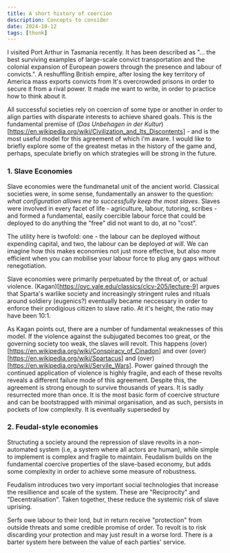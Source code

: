 ```yaml
---
title: A short history of coercion
description: Concepts to consider
date: 2024-10-12
tags: [thonk]
---
```


I visited Port Arthur in Tasmania recently. It has been described as "... the best surviving examples of large-scale convict transportation and the colonial expansion of European powers through the presence and labour of convicts.". A reshuffling British empire, after losing the key territory of America mass exports convicts from It's overcrowded prisons in order to secure it from a rival power. It made me want to write, in order to practice how to think about it.

All successful societies rely on coercion of some type or another in order to align parties with disparate interests to achieve shared goals. This is the fundamental premise of (_Das Unbehagen in der Kultur_)[https://en.wikipedia.org/wiki/Civilization_and_Its_Discontents] - and is the most useful model for this agreement of which i'm aware. I would like to briefly explore some of the greatest metas in the history of the game and, perhaps, speculate briefly on which strategies will be strong in the future.

### 1. Slave Economies
Slave economies were the fundmanetal unit of the ancient world. Classical societies were, in some sense, fundamentally an answer to the question: _what configuration allows me to successfully keep the most slaves_. Slaves were involved in every facet of life - agriculture, labour, tutoring, scribes - and formed a fundamental, easily coercible labour force that could be deployed to do anything the "free" did not want to do, at no "cost".

The utility here is twofold: one - the labour can be deployed without expending capital, and two, the labour can be deployed _at will_. We can imagine how this makes economies not just more effective, but also more efficient when you can mobilise your labour force to plug any gaps without renegotiation.

Slave economies were primarily perpetuated by the threat of, or actual violence. (Kagan)[https://oyc.yale.edu/classics/clcv-205/lecture-9] argues that Sparta's warlike society and increasingly stringent rules and rituals around soldiery (eugenics?) eventually became neccessary in order to enforce their prodigious citizen to slave ratio. At it's height, the ratio may have been 10:1. 

As Kagan points out, there are a number of fundamental weaknesses of this model. If the violence against the subjugated becomes too great, or the governing society too weak, the slaves will revolt. This happens (over)[https://en.wikipedia.org/wiki/Conspiracy_of_Cinadon] and over (over)[https://en.wikipedia.org/wiki/Spartacus] and (over)[https://en.wikipedia.org/wiki/Servile_Wars]. Power gained through the continued application of violence is highly fragile, and each of these revolts reveals a different failure mode of this agreement. Despite this, the agreement is strong enough to survive thousands of years. It is sadly resurrected more than once. It is the most basic form of coercive structure and can be bootstrapped with minimal organisation, and as such, persists in pockets of low complexity. It is eventually superseded by

### 2. Feudal-style economies
Structuting a society around the repression of slave revolts in a non-automated system (i.e, a system where all actors are human), while simple to implement is complex and fragile to maintain. Feudalism builds on the fundamental coercive properties of the slave-based economy, but adds some complexity in order to achieve some measure of robustness.

Feudalism introduces two very important social technologies that increase the resillience and scale of the system. These are "Reciprocity" and "Decentralisation". Taken together, these reduce the systemic risk of slave uprising.

Serfs owe labour to their lord, but in return receive "protection" from outside threats and some credible promise of order. To revolt is to risk discarding your protection and may just result in a worse lord. There is a barter system here between the value of each parties' service.